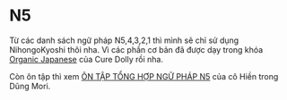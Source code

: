 # N5

Từ các danh sách ngữ pháp N5,4,3,2,1 thì mình sẽ chỉ sử dụng NihongoKyoshi thôi nha. Vì các phần cơ bản đã được dạy trong khóa [Organic Japanese]() của Cure Dolly rồi nha.

Còn ôn tập thì xem [ÔN TẬP TỔNG HỢP NGỮ PHÁP N5](https://www.youtube.com/watch?v=yP3ZAwV2zG4) của cô Hiền trong Dũng Mori.